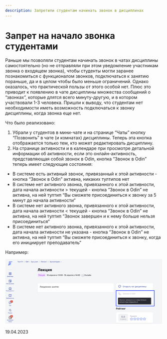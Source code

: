 ```yaml
---
description: Запретили студентам начинать звонок в дисциплинах
---
```


# Запрет на начало звонка студентами

Раньше мы позволяли студентам начинать звонок в чатах дисциплины самостоятельно (но не отправляли при этом уведомление участникам звонка о входящем звонка), чтобы студенты могли заранее познакомиться с функционалом звонков, подключаться к занятию пораньше, да и в целом чтобы было меньше ограничений. Однако оказалось, что практической пользы от этого особой нет. Плюс это приводит к появлению в чате дисциплины множества сообщений о “звонках”, которые длятся всего минуту-другую, и в котором участвовали 1-3 человека. Пришли к выводу, что студентам нет необходимости иметь возможность подключаться к звонку дисциплины, когда звонка еще нет.

Что было реализовано:

1. Убрали у студентов в мини-чате и на странице “Чаты” кнопку “Позвонить” в чате (и комнатах) дисциплины. Теперь эта кнопка отображается только тем, кто может редактировать дисциплину.
2. На странице активности и в календаре при просмотре детальной информации об активности, если это онлайн-активность, представляющая собой звонок в Odin, кнопка “Звонок в Odin” теперь имеет следующие состояния:

* В системе есть активный звонок, привязанный к этой активности - кнопка “Звонок в Odin” активна, никаких тултипов нет
* В системе нет активного звонка, привязанного к этой активности, дата начала активности > текущей - кнопка “Звонок в Odin” не активна, на ней тултип “Вы сможете присоединиться к звонку за 5 минут до начала активности“
* В системе нет активного звонка, привязанного к этой активности, дата начала активности < текущей - кнопка “Звонок в Odin” не активна, на ней тултип “Звонок завершен и к нему больше нельзя присоединиться“
* В системе нет активного звонка, привязанного к этой активности, дата начала активности не указана - кнопка “Звонок в Odin” не активна, на ней тултип “Вы сможете присоединиться к звонку, когда его инициирует преподаватель“

Например:

![](<../../.gitbook/assets/image (3) (5).png>)



19.04.2023
